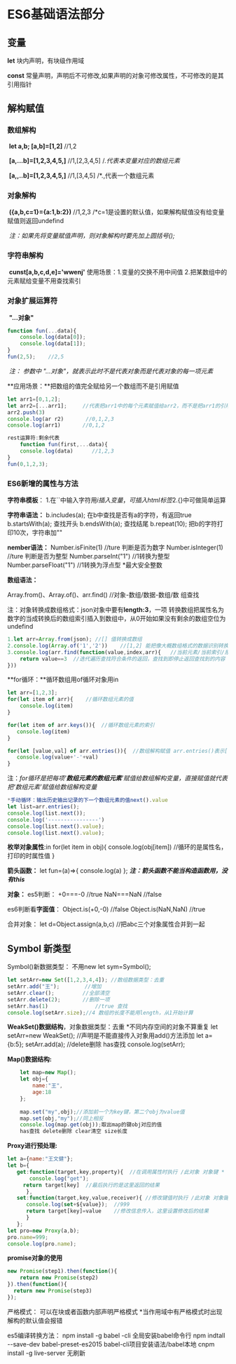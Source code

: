 # ES6基础语法部分

## 变量

**let**     块内声明，有块级作用域 

**const**   常量声明，声明后不可修改,如果声明的对象可修改属性，不可修改的是其引用指针

## 解构赋值

### 数组解构

​	**let a,b; [a,b]=[1,2]** 	//1,2

​	**[a,...b]=[1,2,3,4,5,]**  //1,[2,3,4,5]   /*.代表本变量对应的数组元素*

​	**[a,,..b]=[1,2,3,4,5,]**  //1,[3,4,5]     /*.,代表一个数组元素

### 对象解构

​	**({a,b,c=1}={a:1,b:2})**    //1,2,3 /*c=1是设置的默认值，如果解构赋值没有给变量赋值则返回undefind

​	*注：如果先将变量赋值声明，则对象解构时要先加上圆括号();*

### 字符串解构

​	**cunst[a,b,c,d,e]='wwenj'**
	使用场景：1.变量的交换不用中间值 2.把某数组中的元素赋给变量不用查找索引

### 对象扩展运算符

​    **"...对象"**

```javascript
function fun(...data){
	console.log(data[0]);
	console.log(data[1]);
}
fun(2,5);	 //2,5
```
​   *注： 参数中 "...对象"，就表示此时不是代表对象而是代表对象的每一项元素*

**应用场景：**把数组的值完全赋给另一个数组而不是引用赋值

```javascript
let arr1=[0,1,2];
let arr2=[...arr1];     //代表把arr1中的每个元素赋值给arr2，而不是把arr1的引用赋值给它
arr2.push(3)
console.log(ar r2)       //0,1,2,3
console.log(arr1)       //0,1,2
```

```javascript
rest运算符:剩余代表
    function fun(first,...data){
    console.log(data)      //1,2,3
}
fun(0,1,2,3);
```

### ES6新增的属性与方法

**字符串模板**：
    1.在``中输入字符用${i}插入变量，可插入html标签
    2.${}中可做简单运算

**字符串语法：**
    b.includes(a);	在b中查找是否有a的字符，有返回true
    b.startsWith(a);	查找开头
    b.endsWith(a);	查找结尾
    b.repeat(10);	把b的字符打印10次，字符串加""

**nember语法：**
    Number.isFinite(1)		//ture 判断是否为数字
    Number.isInteger(1)		//ture 判断是否为整型
    Number.parseInt("1")		//1转换为整型
    Number.parseFloat("1")	//1转换为浮点型
    *最大安全整数

**数组语法：**

Array.from()、Array.of()、arr.find()		//对象-数组/数据-数组/数 组查找

注：对象转换成数组格式：json对象中要有**length:3**，一项
       转换数组把属性名为数字的当成转换后的数组索引插入到数组中，从0开始如果没有剩余的数组空位为undefind

```javascript
1.let arr=Array.from(json);	//[] 值转换成数组
2.console.log(Array.of('1','2'))	//[1,2] 能把像大概数组格式的数据识别转换为数组
3.console.log(arr.find(function(value,index,arr){   //当前元素/当前索引/原型
    return value==3  //迭代遍历查找符合条件的返回，查找到即停止返回查找到的内容 //3
}))
```

**for循环：**循环数组用of循环对象用in

```javascript
let arr=[1,2,3];
for(let item of arr){    //循环数组元素的值
	console.log(item)
}

for(let item of arr.keys()){  //循环数组元素的索引
   console.log(item)
}

for(let [value,val] of arr.entries()){  //数组解构赋值 arr.entries()表示[[0,1],[1,2],[2,3]];
   console.log(value+'-'+val)
}

```

   注：*for循环是把每项‘**数组元素的数组元素**’赋值给数组解构变量，直接赋值就代表把‘数组元素’赋值给数组解构变量*



```javascript
*手动循环：输出历史输出记录的下一个数组元素的值next().value
let list=arr.entries();
console.log(list.next());
console.log('----------------')
console.log(list.next().value);
console.log(list.next().value);
```

**枚举对象属性**:in
for(let item in obj){
    console.log(obj[item])	//循环的是属性名，打印的时属性值
}

**箭头函数：**
    let fun=(a)=>{
        console.log(a)
    };
    ***注：箭头函数不能当构造函数用，没有this***

**对象：**
es5判断： 
	+0===-0 		//true
	NaN===NaN	 //false

es6判断看**字面值**： 
	Object.is(+0,-0) 	//false
	Object.is(NaN,NaN)  //true

合并对象：
    let d=Object.assign(a,b,c)  //把abc三个对象属性合并到一起


## Symbol 新类型

Symbol()新数据类型： 不用new
    let sym=Symbol();

```javascript
let setArr=new Set([1,2,3,4,4]); //数组数据类型：去重
setArr.add("王");		//增加
setArr.clear();			//全部清空
setArr.delete(2);		//删除一项
setArr.has(1)				//true 查找
console.log(setArr.size);//4 数组的长度不能用length，从1开始计算
```

**WeakSet()数据结构**，对象数据类型：去重 *不同内存空间的对象不算重复
    let setArr=new WeakSet(); //声明是不能直接传入对象用add()方法添加
    let a={b:5};
    setArr.add(a);  //delete删除 has查找
    console.log(setArr);

**Map()数据结构:**

```javascript
    let map=new Map();
    let obj={
        name:"王",
        age:18
    };
    
    map.set("my",obj);//添加前一个为key键，第二个obj为value值
    map.set(obj,"my");//同上相反
    console.log(map.get(obj));取出map的键obj对应的值
    has查找 delete删除 clear清空 size长度
```



**Proxy进行预处理:**

 ```javascript
let a={name:"王文健"};
let b={
    get:function(target,key,property){  //在调用属性时执行 /此对象 对象键 *
    	console.log("get");
      return target[key]  //最后执行的是这里返回的结果
       },
    set:function(target,key,value,receiver){ //修改键值时执行 /此对象 对象键 对象值
       console.log(set+${value});  //999
       return target[key]=value    //修改信息传入，这里设置修改后的结果
       }
    };
let pro=new Proxy(a,b);
pro.name=999;
console.log(pro.name);
 ```

**promise对象的使用**

```javascript
new Promise(step1).then(function(){
	return new Promise(step2)
}).then(function(){
  return new Promise(step3)
});
```


严格模式：
    可以在块或者函数内部声明严格模式
    *当作用域中有严格模式时出现解构的默认值会报错


es5编译转换方法：
    npm install -g babel -cli  全局安装babel命令行
    npm indtall --save-dev babel-preset-es2015 babel-cli项目安装语法/babel本地
    cnpm install -g live-server   无刷新





